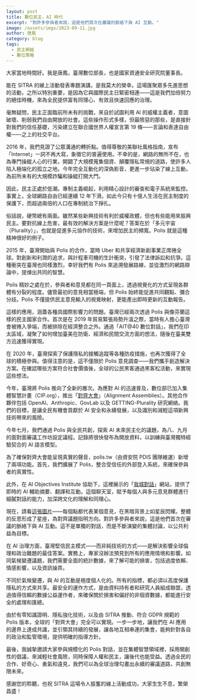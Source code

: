 ```yaml
---
layout: post
title: 數位民主，AI 時代
excerpt: "對許多參與者來說，這是他們首次在審議的脈絡下與 AI 互動。"
image: /assets/imgs/2023-09-11.jpg 
author: 唐鳳
category: blog
tags:
  - 民主網絡
  - 數位策略
---
```


大家當地時間好。我是唐鳳，臺灣數位部長，也是國家資通安全研究院董事長。

能在 SITRA 的線上活動發表專題演講，是我莫大的榮幸。這場匯聚眾多先進思想的活動，之所以特別重要，是因為它與國際民主日緊密相連——這是我們加倍努力的絕佳時機，來為全民提供富有同理心、有效且快速回應的治理。

毫無疑問，民主正面臨前所未有的挑戰，來自於試圖利用 AI 的威權主義者，意圖破壞、削弱我們自由開放的社會。這些操作形式多樣，但最險惡的那些，是直接針對我們的信任基礎，污染建立在聯合國世界人權宣言第 19 條——言論和表達自由權——之上的社交平台。

2016 年，我們見證了公眾溝通的轉折點。值得尊敬的美聯社風格指南，宣布「Internet」一詞不再大寫，象徵它的普遍使用。不幸的是，網路的無所不在，也為專門操縱人心的行業，開闢了大規模蒐集個資、顛覆隱私常規的道路，使許多人陷入極端化的孤立之地。今年完全互動化的深偽影音，更進一步玷染了線上互動，為前所未有的大規模詐騙和操縱打開大門。

因此，民主正處於低潮。專制主義崛起，利用精心設計的審查和電子系統來監控。事實上，全球網路自由已經連續 12 年下滑。如此今只有十億人生活在民主制度的保護下，而超過兩倍的人口在專制統治下掙扎。

俗話說，硬幣總有兩面。雖然某些新興技術有利於威權政體，但也有些能用來振興民主。要對抗線上危害，最有效的解決方案是什麼呢？答案在於「多元宇宙（Plurality）」，也就是促進多元協作的技術，來增加民主的頻寬。Polis 就是這種精神很好的例子。

2015 年，臺灣開始與 Polis 的合作，當時 Uber 和共享經濟新創事業正席捲全球。對創新和利潤的追求，與計程車司機的生計衝突，引發了法律訴訟和抗爭。這種衝突在臺灣也同樣激烈，幸好我們有 Polis 來追溯發展路線，並從激烈的網路辯論中，提煉出共同的智慧。

Polis 精妙之處在於，參與者和意見都在同一頁面上，透過視覺化的方式呈現各群體有分裂的程度。儘管最初的意見相當極端，但 Polis 始終能促進共同觀點、彌合分歧。Polis 不僅提供民主意見輸入的視覺映射，更能產出即時更新的互動報告。

這樣的應用，涵蓋各種具國際影響力的問題。臺灣已經兩次透過 Polis 與像芬蘭這樣的民主國家合作。首次是在 2019 年貿易緊張局勢升溫之際，當時有人擔心臺灣會被捲入爭端，而被排除在經濟整合之外。通過「AIT@40 數位對話」，我們在印太區域，凝聚了如何增加臺美在防衛、經濟和民間交流方面的想法，隨後在臺美雙方迅速獲得實現。

在 2020 年，臺灣探索了保護隱私的接觸追蹤等各種防疫措施，也再次獲得了全球的積極參與。值得注意的是，這不僅限於 Polis 意見調查——我們攜手創造解決方案。在確認哪些方案符合社會價值後，全球的公民黑客通過黑客松活動，來實現這些想法。

今年，臺灣將 Polis 推向了全新的層次。為應對 AI 的迅速普及，數位部已加入集體智慧計畫（CIP.org），推出「[對齊大會](https://cip.org/alignmentassemblies)」（Alignment Assemblies）。其他合作夥伴包括 OpenAI、Anthropic、GovLab 以及 GETTING-Plurality 研究網絡。我們的目標，是讓全民有機會貢獻於 AI 安全和永續發展，以及識別和減輕這項新興技術帶來的風險。

今年七月，我們通過 Polis 與全民共創，探索 AI 未來民主化的議題，為八、九月的面對面審議工作坊設定議程。記錄將很快發布為開放資料，以訓練與臺灣獨特經驗契合的 AI 語言模型。

為了確保對齊大會能呈現真實的聲音，polis.tw（由資安院 PDIS 團隊維運）新增了兩項功能。首先，我們擴展了 Polis，整合受信任的外部登入系統，來確保參與者的真實性。

此外，在 AI Objectives Institute 協助下，這裡展示的「[我城對話](https://www.talktothe.city/)」網站，提供了即時的 AI 輔助摘要、翻譯和互動。這個聊天室，賦予每個人與多元意見群體進行細膩對話的能力，加深跨文化的理解和同理心。

現在，請看[這張圖片](https://talk.polis.tw/)——每個點都代表某個意見，在黑暗背景上如星辰閃耀。整體的反思形成了星座，為對齊議題指明方向。對許多參與者來說，這是他們首次在審議的脈絡下與 AI 互動。這不是單獨的對話，而是不斷演變的集體討論，以公共利益為目標。

在 AI 治理方面，臺灣堅信民主模式——而非純技術的方式——是解決影響全球倫理和政治難題的最佳答案。實務上，專家沒辦法預見到所有的應用情境和影響。如同氣候變遷議題，我們需要全面的統計數據，來了解可能的損害，包括過度依賴、情感影響，以及資訊操弄。

不同於氣候變遷，與 AI 的互動是極度個人化的。所有的指標，都必須以高度保護隱私的方式來共享。最安全的運作方式，是由資料持有者和研究人員組成聯盟，透過值得信賴的數據公益運作者，來確保關於損害和偏好的非個資數據，都能進行安全的處理和匯總。

由於有零知識證明、隱私強化技術，以及由 SITRA 推動、符合 GDPR 規範的 Polis 版本，全球的「對齊大會」完全可以實現。一步一步地，讓我們在 AI 應用的邊界上達成共識，並引領其持續的發展，讓各地互相串連的集會，能夠針對各自的政治和監管環境，提供明確的指導方針。

最後，我誠摯邀請大家參與規模化的 Polis 對話，並在集體智慧領域裡，採用開創性的倡議，來減輕社會風險，同時保障人權和民主，讓後代也能受益。透過全民的合作、好奇心、勇氣和遠見，我們可以為全球治理勾畫出永續的審議道路，共創無限未來。

感謝您的聆聽，也祝 SITRA 這場令人振奮的線上活動成功，大家生生不息，繁榮昌盛！
